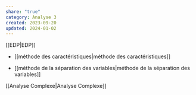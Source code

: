```yaml
---  
share: "true"  
category: Analyse 3  
created: 2023-09-20  
updated: 2024-01-02  
---  
```

  
  
[[EDP|EDP]]  
  
- [[méthode des caractéristiques|méthode des caractéristiques]]  
  
- [[méthode de la séparation des variables|méthode de la séparation des variables]]  
  
[[Analyse Complexe|Analyse Complexe]]  
